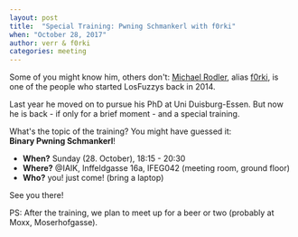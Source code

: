 ```yaml
---
layout: post
title:  "Special Training: Pwning Schmankerl with f0rki"
when: "October 28, 2017"
author: verr & f0rki
categories: meeting
---
```


Some of you might know him, others don't: [Michael Rodler](https://www.syssec.wiwi.uni-due.de/team/michael-rodler/), alias [f0rki](https://f0rki.at/), is one of the people who started LosFuzzys back in 2014.

Last year he moved on to pursue his PhD at Uni Duisburg-Essen.
But now he is back - if only for a brief moment - and a special training.

What's the topic of the training? You might have guessed it:  
**Binary Pwning Schmankerl**!

* **When?** Sunday (28. October), 18:15 - 20:30
* **Where?** @IAIK, Inffeldgasse 16a, IFEG042 (meeting room, ground floor)
* **Who?** you! just come! (bring a laptop)


See you there!

PS: After the training, we plan to meet up for a beer or two (probably at Moxx, Moserhofgasse).
